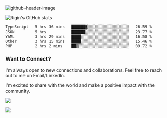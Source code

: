 
![github-header-image](https://github.com/riginoommen/riginoommen/assets/3840244/889cae65-df55-4cda-86cc-bf21bf1f2e96)

![Rigin's GitHub stats](https://github-readme-stats.vercel.app/api?username=riginoommen\&show_icons=true\&show=reviews,discussions_started,discussions_answered,prs_merged,prs_merged_percentage)


<!--START_SECTION:waka-->

```txt
TypeScript   5 hrs 36 mins   ██████▓░░░░░░░░░░░░░░░░░░   26.59 %
JSON         5 hrs           ██████░░░░░░░░░░░░░░░░░░░   23.77 %
YAML         3 hrs 29 mins   ████░░░░░░░░░░░░░░░░░░░░░   16.58 %
Other        3 hrs 15 mins   ████░░░░░░░░░░░░░░░░░░░░░   15.46 %
PHP          2 hrs 2 mins    ██▒░░░░░░░░░░░░░░░░░░░░░░   09.72 %
```

<!--END_SECTION:waka-->

### Want to Connect?

I'm always open to new connections and collaborations. Feel free to reach out to me on Email/LinkedIn.

I'm excited to share with the world and make a positive impact with the community.

![](https://komarev.com/ghpvc/?username=riginoommen)

![](https://hit.yhype.me/github/profile?user_id=3840244)

